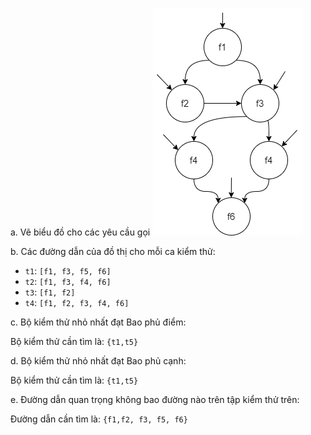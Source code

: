 a. Vẽ biểu đồ cho các yêu cầu gọi
![draw](./imgs/Section7.4-3.png)

b. Các đường dẫn của đồ thị cho mỗi ca kiểm thử:
- `t1`: `[f1, f3, f5, f6]`
- `t2`: `[f1, f3, f4, f6]`
- `t3`: `[f1, f2]`
- `t4`: `[f1, f2, f3, f4, f6]`

c. Bộ kiểm thử nhỏ nhất đạt Bao phủ điểm:

Bộ kiểm thử cần tìm là: `{t1,t5}`

d. Bộ kiểm thử nhỏ nhất đạt Bao phủ cạnh:

Bộ kiểm thử cần tìm là: `{t1,t5}`

e. Đường dẫn quan trọng không bao đường nào trên tập kiểm thử trên:

Đường dẫn cần tìm là: `{f1,f2, f3, f5, f6}`